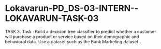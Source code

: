 # Lokavarun-PD_DS-03-INTERN--LOKAVARUN-TASK-03
TASK 3. Task : Build a decision tree classifier to predict whether a customer will purchase a product or service based on their demographic and behavioral data. Use a dataset such as the Bank Marketing dataset .
